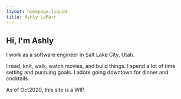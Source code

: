 ```yaml
---
layout: homepage.liquid
title: Ashly LaMarr
---
```


## Hi, I'm Ashly

I work as a software engineer in Salt Lake City, Utah.

I read, knit, walk, watch movies, and build things.
I spend a lot of time setting and pursuing goals.
I adore going downtown for dinner and cocktails.

As of Oct2020, this site is a WIP.
